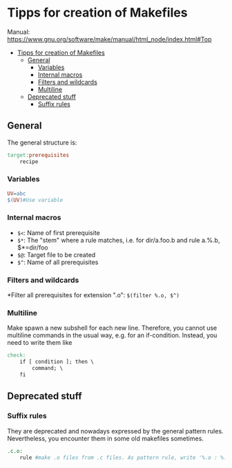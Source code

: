 # Tipps for creation of Makefiles
Manual: https://www.gnu.org/software/make/manual/html_node/index.html#Top
<!-- @import "[TOC]" {cmd="toc" depthFrom=1 depthTo=6 orderedList=false} -->

<!-- code_chunk_output -->

- [Tipps for creation of Makefiles](#tipps-for-creation-of-makefiles)
  - [General](#general)
    - [Variables](#variables)
    - [Internal macros](#internal-macros)
    - [Filters and wildcards](#filters-and-wildcards)
    - [Multiline](#multiline)
  - [Deprecated stuff](#deprecated-stuff)
    - [Suffix rules](#suffix-rules)

<!-- /code_chunk_output -->

## General
The general structure is:
```makefile
target:prerequisites
    recipe
```
### Variables
```makefile
UV=abc
$(UV)#Use variable
```

### Internal macros
* `$<`: Name of first prerequisite
* `$*`: The "stem" where a rule matches, i.e. for dir/a.foo.b and rule a.%.b, $*=dir/foo
* `$@`: Target file to be created
* `$^`: Name of all prerequisites


### Filters and wildcards
*Filter all prerequisites for extension ".o": `$(filter %.o, $^)`

### Multiline
Make spawn a new subshell for each new line. Therefore, you cannot use multiline commands in the usual way, e.g. for an if-condition. Instead, you need to write them like
```makefile
check:
    if [ condition ]; then \
        command; \
    fi
```

## Deprecated stuff
### Suffix rules
They are deprecated and nowadays expressed by the general pattern rules. Nevertheless, you encounter them in some old makefiles sometimes.
```makefile
.c.o:
    rule #make .o files from .c files. As pattern rule, write '%.o : %.c'
```





